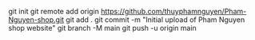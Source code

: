 git init
git remote add origin https://github.com/thuyphamnguyen/Pham-Nguyen-shop.git
git add .
git commit -m "Initial upload of Pham Nguyen shop website"
git branch -M main
git push -u origin main
